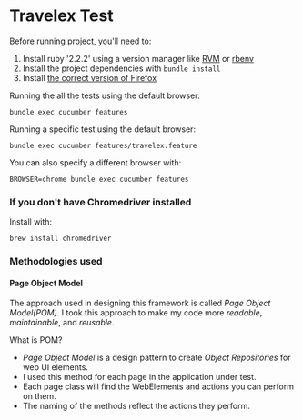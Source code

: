 Travelex Test
=============
Before running project, you'll need to:

1. Install ruby '2.2.2' using a version manager like [RVM](https://rvm.io/rvm/install) or [rbenv](https://github.com/rbenv/rbenv)
2. Install the project dependencies with `bundle install`
3. Install [the correct version of Firefox](https://ftp.mozilla.org/pub/firefox/releases/43.0)


Running the all the tests using the default browser:
```
bundle exec cucumber features
```

Running a specific test using the default browser:
```
bundle exec cucumber features/travelex.feature
```

You can also specify a different browser with:
```
BROWSER=chrome bundle exec cucumber features
```

### If you don't have Chromedriver installed ###

Install with:
```
brew install chromedriver
```


### Methodologies used ###

#### Page Object Model ####

The approach used in designing this framework is called *Page Object Model(POM)*. I took this approach to make my code more *readable*, *maintainable*, and *reusable*.


What is POM?

- *Page Object Model* is a design pattern to create *Object Repositories* for web UI elements.
- I used this method for each page in the application under test.
- Each page class will find the WebElements and actions you can perform on them.
- The naming of the methods reflect the actions they perform.